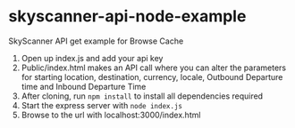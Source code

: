 # skyscanner-api-node-example

SkyScanner API get example for Browse Cache

1. Open up index.js and add your api key
2. Public/index.html makes an API call where you can alter the parameters for starting location, destination, currency, locale, Outbound Departure time and Inbound Departure Time
3. After cloning, run `npm install` to install all dependencies required
4. Start the express server with `node index.js`
5. Browse to the url with localhost:3000/index.html
